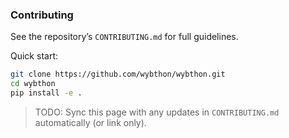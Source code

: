 ### Contributing

See the repository’s `CONTRIBUTING.md` for full guidelines.

Quick start:

```bash
git clone https://github.com/wybthon/wybthon.git
cd wybthon
pip install -e .
```

> TODO: Sync this page with any updates in `CONTRIBUTING.md` automatically (or link only).
